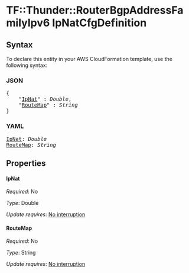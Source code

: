 # TF::Thunder::RouterBgpAddressFamilyIpv6 IpNatCfgDefinition

## Syntax

To declare this entity in your AWS CloudFormation template, use the following syntax:

### JSON

<pre>
{
    "<a href="#ipnat" title="IpNat">IpNat</a>" : <i>Double</i>,
    "<a href="#routemap" title="RouteMap">RouteMap</a>" : <i>String</i>
}
</pre>

### YAML

<pre>
<a href="#ipnat" title="IpNat">IpNat</a>: <i>Double</i>
<a href="#routemap" title="RouteMap">RouteMap</a>: <i>String</i>
</pre>

## Properties

#### IpNat

_Required_: No

_Type_: Double

_Update requires_: [No interruption](https://docs.aws.amazon.com/AWSCloudFormation/latest/UserGuide/using-cfn-updating-stacks-update-behaviors.html#update-no-interrupt)

#### RouteMap

_Required_: No

_Type_: String

_Update requires_: [No interruption](https://docs.aws.amazon.com/AWSCloudFormation/latest/UserGuide/using-cfn-updating-stacks-update-behaviors.html#update-no-interrupt)

